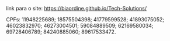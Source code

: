 link para o site: https://biaordine.github.io/Tech-Solutions/

CPFs:
11948225689;
18575504398;
41779599528;
41893075052;
46023832970;
46273004501;
59084889509;
62169580034;
69728406789;
84240885060;
89617533472.
